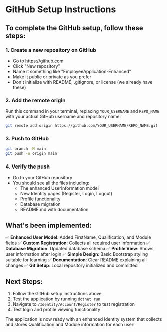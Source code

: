 # GitHub Setup Instructions

## To complete the GitHub setup, follow these steps:

### 1. Create a new repository on GitHub
- Go to https://github.com
- Click "New repository"
- Name it something like "EmployeeApplication-Enhanced"
- Make it public or private as you prefer
- Don't initialize with README, .gitignore, or license (we already have these)

### 2. Add the remote origin
Run this command in your terminal, replacing `YOUR_USERNAME` and `REPO_NAME` with your actual GitHub username and repository name:

```bash
git remote add origin https://github.com/YOUR_USERNAME/REPO_NAME.git
```

### 3. Push to GitHub
```bash
git branch -M main
git push -u origin main
```

### 4. Verify the push
- Go to your GitHub repository
- You should see all the files including:
  - The enhanced UserInformation model
  - New Identity pages (Register, Login, Logout)
  - Profile functionality
  - Database migration
  - README.md with documentation

## What's been implemented:

✅ **Enhanced User Model**: Added FirstName, Qualification, and Module fields
✅ **Custom Registration**: Collects all required user information
✅ **Database Migration**: Updated database schema
✅ **Profile View**: Shows user information after login
✅ **Simple Design**: Basic Bootstrap styling suitable for learning
✅ **Documentation**: Clear README explaining all changes
✅ **Git Setup**: Local repository initialized and committed

## Next Steps:
1. Follow the GitHub setup instructions above
2. Test the application by running `dotnet run`
3. Navigate to `/Identity/Account/Register` to test registration
4. Test login and profile viewing functionality

The application is now ready with an enhanced Identity system that collects and stores Qualification and Module information for each user! 